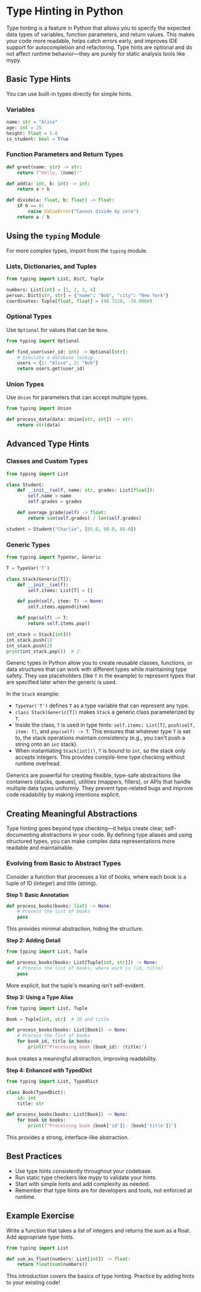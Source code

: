 # Type Hinting in Python

Type hinting is a feature in Python that allows you to specify the expected data types of variables, function parameters, and return values. This makes your code more readable, helps catch errors early, and improves IDE support for autocompletion and refactoring. Type hints are optional and do not affect runtime behavior—they are purely for static analysis tools like mypy.

## Basic Type Hints

You can use built-in types directly for simple hints.

### Variables

```python
name: str = "Alice"
age: int = 25
height: float = 5.6
is_student: bool = True
```

### Function Parameters and Return Types

```python
def greet(name: str) -> str:
    return f"Hello, {name}!"

def add(a: int, b: int) -> int:
    return a + b

def divide(a: float, b: float) -> float:
    if b == 0:
        raise ValueError("Cannot divide by zero")
    return a / b
```

## Using the `typing` Module

For more complex types, import from the `typing` module.

### Lists, Dictionaries, and Tuples

```python
from typing import List, Dict, Tuple

numbers: List[int] = [1, 2, 3, 4]
person: Dict[str, str] = {"name": "Bob", "city": "New York"}
coordinates: Tuple[float, float] = (40.7128, -74.0060)
```

### Optional Types

Use `Optional` for values that can be `None`.

```python
from typing import Optional

def find_user(user_id: int) -> Optional[str]:
    # Simulate a database lookup
    users = {1: "Alice", 2: "Bob"}
    return users.get(user_id)
```

### Union Types

Use `Union` for parameters that can accept multiple types.

```python
from typing import Union

def process_data(data: Union[str, int]) -> str:
    return str(data)
```

## Advanced Type Hints

### Classes and Custom Types

```python
from typing import List

class Student:
    def __init__(self, name: str, grades: List[float]):
        self.name = name
        self.grades = grades

    def average_grade(self) -> float:
        return sum(self.grades) / len(self.grades)

student = Student("Charlie", [85.0, 90.0, 88.0])
```

### Generic Types

```python
from typing import TypeVar, Generic

T = TypeVar('T')

class Stack(Generic[T]):
    def __init__(self):
        self.items: List[T] = []

    def push(self, item: T) -> None:
        self.items.append(item)

    def pop(self) -> T:
        return self.items.pop()

int_stack = Stack[int]()
int_stack.push(1)
int_stack.push(2)
print(int_stack.pop())  # 2
```
Generic types in Python allow you to create reusable classes, functions, or data structures that can work with different types while maintaining type safety. They use placeholders (like `T` in the example) to represent types that are specified later when the generic is used.

In the `Stack` example:

- `TypeVar('T')` defines `T` as a type variable that can represent any type.
- `class Stack(Generic[T])` makes `Stack` a generic class parameterized by `T`.
- Inside the class, `T` is used in type hints: `self.items: List[T]`, `push(self, item: T)`, and `pop(self) -> T`. This ensures that whatever type `T` is set to, the stack operations maintain consistency (e.g., you can't push a string onto an `int` stack).
- When instantiating `Stack[int]()`, `T` is bound to `int`, so the stack only accepts integers. This provides compile-time type checking without runtime overhead.

Generics are powerful for creating flexible, type-safe abstractions like containers (stacks, queues), utilities (mappers, filters), or APIs that handle multiple data types uniformly. They prevent type-related bugs and improve code readability by making intentions explicit.


## Creating Meaningful Abstractions

Type hinting goes beyond type checking—it helps create clear, self-documenting abstractions in your code. By defining type aliases and using structured types, you can make complex data representations more readable and maintainable.

### Evolving from Basic to Abstract Types

Consider a function that processes a list of books, where each book is a tuple of ID (integer) and title (string).

**Step 1: Basic Annotation**
```python
def process_books(books: list) -> None:
    # Process the list of books
    pass
```
This provides minimal abstraction, hiding the structure.

**Step 2: Adding Detail**
```python
from typing import List, Tuple

def process_books(books: List[Tuple[int, str]]) -> None:
    # Process the list of books, where each is (id, title)
    pass
```
More explicit, but the tuple's meaning isn't self-evident.

**Step 3: Using a Type Alias**
```python
from typing import List, Tuple

Book = Tuple[int, str]  # ID and title

def process_books(books: List[Book]) -> None:
    # Process the list of books
    for book_id, title in books:
        print(f"Processing book {book_id}: {title}")
```
`Book` creates a meaningful abstraction, improving readability.

**Step 4: Enhanced with TypedDict**
```python
from typing import List, TypedDict

class Book(TypedDict):
    id: int
    title: str

def process_books(books: List[Book]) -> None:
    for book in books:
        print(f"Processing book {book['id']}: {book['title']}")
```
This provides a strong, interface-like abstraction.

## Best Practices

- Use type hints consistently throughout your codebase.
- Run static type checkers like mypy to validate your hints.
- Start with simple hints and add complexity as needed.
- Remember that type hints are for developers and tools, not enforced at runtime.

## Example Exercise

Write a function that takes a list of integers and returns the sum as a float. Add appropriate type hints.

```python
from typing import List

def sum_as_float(numbers: List[int]) -> float:
    return float(sum(numbers))
```

This introduction covers the basics of type hinting. Practice by adding hints to your existing code!